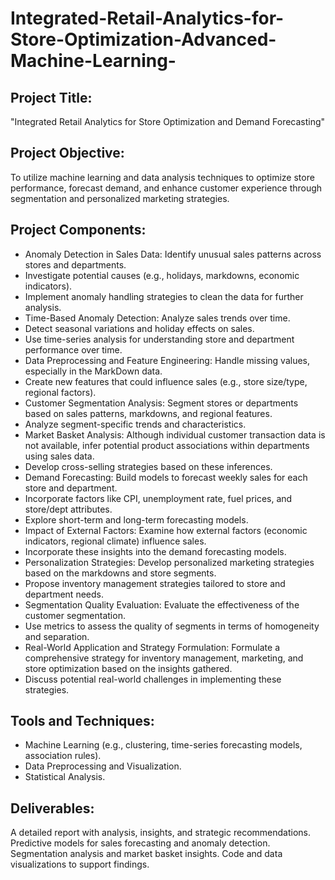 # Integrated-Retail-Analytics-for-Store-Optimization-Advanced-Machine-Learning-

## Project Title:
"Integrated Retail Analytics for Store Optimization and Demand Forecasting"

## Project Objective:
To utilize machine learning and data analysis techniques to optimize store performance, forecast demand, and enhance customer experience through segmentation and personalized marketing strategies.

## Project Components:
* Anomaly Detection in Sales Data: Identify unusual sales patterns across stores and departments.
* Investigate potential causes (e.g., holidays, markdowns, economic indicators).
* Implement anomaly handling strategies to clean the data for further analysis.
* Time-Based Anomaly Detection: Analyze sales trends over time.
* Detect seasonal variations and holiday effects on sales.
* Use time-series analysis for understanding store and department performance over time.
* Data Preprocessing and Feature Engineering: Handle missing values, especially in the MarkDown data.
* Create new features that could influence sales (e.g., store size/type, regional factors).
* Customer Segmentation Analysis: Segment stores or departments based on sales patterns, markdowns, and regional features.
* Analyze segment-specific trends and characteristics.
* Market Basket Analysis: Although individual customer transaction data is not available, infer potential product associations within departments using sales data.
* Develop cross-selling strategies based on these inferences.
* Demand Forecasting: Build models to forecast weekly sales for each store and department.
* Incorporate factors like CPI, unemployment rate, fuel prices, and store/dept attributes.
* Explore short-term and long-term forecasting models.
* Impact of External Factors: Examine how external factors (economic indicators, regional climate) influence sales.
* Incorporate these insights into the demand forecasting models.
* Personalization Strategies: Develop personalized marketing strategies based on the markdowns and store segments.
* Propose inventory management strategies tailored to store and department needs.
* Segmentation Quality Evaluation: Evaluate the effectiveness of the customer segmentation.
* Use metrics to assess the quality of segments in terms of homogeneity and separation.
* Real-World Application and Strategy Formulation: Formulate a comprehensive strategy for inventory management, marketing, and store optimization based on the insights gathered.
* Discuss potential real-world challenges in implementing these strategies.
## Tools and Techniques:
* Machine Learning (e.g., clustering, time-series forecasting models, association rules).
* Data Preprocessing and Visualization.
* Statistical Analysis.
## Deliverables:
A detailed report with analysis, insights, and strategic recommendations.
Predictive models for sales forecasting and anomaly detection.
Segmentation analysis and market basket insights.
Code and data visualizations to support findings.
